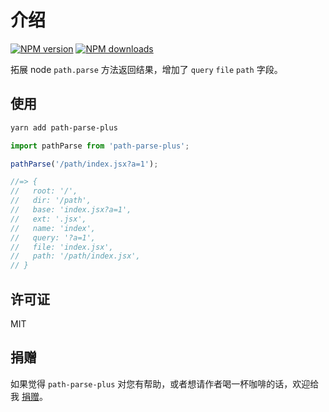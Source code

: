 # 介绍
[![NPM version](https://img.shields.io/npm/v/path-parse-plus)](https://npmjs.org/package/path-parse-plus)
[![NPM downloads](https://img.shields.io/npm/dm/path-parse-plus)](https://npmjs.org/package/path-parse-plus)

拓展 node `path.parse` 方法返回结果，增加了 `query` `file` `path` 字段。

## 使用

```sh
yarn add path-parse-plus
```

```js
import pathParse from 'path-parse-plus';

pathParse('/path/index.jsx?a=1');

//=> {
//   root: '/',
//   dir: '/path',
//   base: 'index.jsx?a=1',
//   ext: '.jsx',
//   name: 'index',
//   query: '?a=1',
//   file: 'index.jsx',
//   path: '/path/index.jsx',
// }
```

## 许可证

MIT

## 捐赠

如果觉得 `path-parse-plus` 对您有帮助，或者想请作者喝一杯咖啡的话，欢迎给我 [捐赠](https://github.com/yinjiazeng/donate)。
